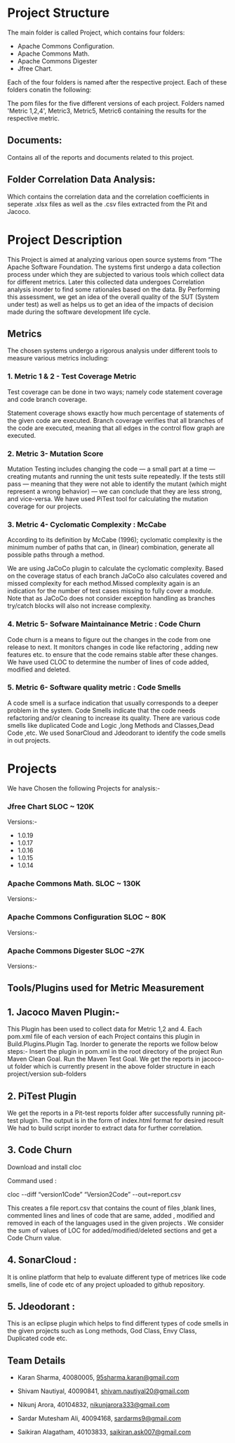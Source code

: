 # Project Structure

The main folder is called Project, which contains four folders:

* Apache Commons Configuration.
* Apache Commons Math.
* Apache Commons Digester
* Jfree Chart.

Each of the four folders is named after the respective project. Each of these folders conatin the following:

The pom files for the five different versions of each project.
Folders named 'Metric 1,2,4', Metric3, Metric5, Metric6 containing the results for the respective metric.

## Documents: 
Contains all of the reports and documents related to this project.

## Folder Correlation Data Analysis: 
Which contains the correlation data and the correlation coefficients in seperate .xlsx files as well as the .csv files extracted from the Pit and Jacoco.

# Project Description

This Project is aimed at analyzing various open source systems from “The Apache Software Foundation. The systems first undergo a data collection process under which they are subjected to various tools which collect data for different metrics. Later this collected data undergoes Correlation analysis inorder to find some rationales based on the data. By Performing this assessment, we get an idea of the overall quality of the SUT (System under test) as well as helps us to get an idea of the impacts of decision made during the software development life cycle.

## Metrics

The chosen systems undergo a rigorous analysis under different tools to measure various metrics including:

### 1. Metric 1 & 2 - Test Coverage Metric

Test coverage can be done in two ways; namely code statement coverage and code branch coverage.

Statement coverage shows exactly how much percentage of statements of the given code are executed.
Branch coverage verifies that all branches of the code are executed, meaning that all edges in the control flow graph are executed.

### 2. Metric 3- Mutation Score

Mutation Testing includes changing the code — a small part at a time — creating mutants and running the unit tests suite repeatedly.
If the tests still pass — meaning that they were not able to identify the mutant (which might represent a wrong behavior) — we can conclude that they are less strong, and vice-versa.
We have used PiTest tool for calculating the mutation coverage for our projects.

### 3. Metric 4- Cyclomatic Complexity : McCabe

According to its definition by McCabe (1996); cyclomatic complexity is the minimum number of paths that can, in (linear) combination, generate all possible paths through a method.

We are using JaCoCo plugin to calculate the cyclomatic complexity.
Based on the coverage status of each branch JaCoCo also calculates covered and missed complexity for each method.Missed complexity again is an indication for the number of test cases missing to fully cover a module. Note that as JaCoCo does not consider exception handling as branches try/catch blocks will also not increase complexity.

### 4. Metric 5- Sofware Maintainance Metric : Code Churn

Code churn is a means to figure out the changes in the code from one release to next.
It monitors changes in code like refactoring , adding new features etc. to ensure that the code remains stable after these changes.
We have used CLOC to determine the number of lines of code added, modified and deleted.

### 5. Metric 6- Software quality metric : Code Smells

A code smell is a surface indication that usually corresponds to a deeper problem in the system.
Code Smells indicate that the code needs refactoring and/or cleaning to increase its quality.
There are various code smells like duplicated Code and Logic ,long Methods and Classes,Dead Code ,etc.
We used SonarCloud and Jdeodorant to identify the code smells in out projects.


# Projects

We have Chosen the following Projects for analysis:-

### Jfree Chart                   SLOC ~ 120K
Versions:-
* 1.0.19
* 1.0.17
* 1.0.16
* 1.0.15
* 1.0.14

### Apache Commons Math.            SLOC ~ 130K
Versions:-


### Apache Commons Configuration         SLOC ~ 80K
Versions:-

### Apache Commons Digester             SLOC ~27K
Versions:-


## Tools/Plugins used for Metric Measurement

## 1. Jacoco Maven Plugin:-

This Plugin has been used to collect data for Metric 1,2 and 4.
Each pom.xml file of each version of each Project contains this plugin in Build.Plugins.Plugin Tag.
Inorder to generate the reports we follow below steps:-
Insert the plugin in pom.xml in the root directory of the project
Run Maven Clean Goal.
Run the Maven Test Goal.
We get the reports in jacoco-ut folder which is currently present in the above folder structure in each project/version sub-folders

## 2. PiTest Plugin
We get the reports in a Pit-test reports folder after successfully running pit-test plugin.
The output is in the form of index.html format for desired result We had to build script inorder to extract data for further correlation.

## 3. Code Churn
Download and install cloc

Command used :

cloc --diff “version1Code” “Version2Code” --out=report.csv  

This creates a file report.csv that contains the count of files ,blank lines, commented lines and lines of code that are same, added , modified and removed in each of the languages used in the given projects .
We consider the sum of values of LOC for added/modified/deleted sections and get a Code Churn value.

## 4. SonarCloud :
It is online platform that help to evaluate different type of metrices like code smells, line of code etc of any project uploaded to github repository.


## 5. Jdeodorant :
This is an eclipse plugin which helps to find different types of code smells in the given projects such as Long methods, God Class, Envy Class, Duplicated code etc.


## Team Details

* Karan Sharma,         40080005, 95sharma.karan@gmail.com

* Shivam Nautiyal,      40090841, shivam.nautiyal20@gmail.com

* Nikunj Arora,         40104832, nikunjarora333@gmail.com

* Sardar Mutesham Ali,  40094168, sardarms9@gmail.com

* Saikiran Alagatham,   40103833, saikiran.ask007@gmail.com
